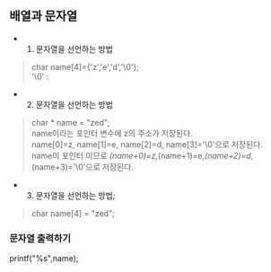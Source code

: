 ## 배열과 문자열
- 1. 문자열을 선언하는 방법
>
>char name[4]={'z','e','d','\0'}; <br>
>'\0' : 

- 2. 문자열을 선언하는 방법 <br>
>
>char * name = "zed";<br>
>name이라는 포인터 변수에 z의 주소가 저장된다.<br>
>name[0]=z, name[1]=e, name[2]=d, name[3]='\0'으로 저장된다.<br>
>name이 포인터 이므로 *(name+0)=z,*(name+1)=e,*(name+2)=d,*(name+3)='\0'으로 저장된다.<br>

- 3. 문자열을 선언하는 방법;<br>
>
> char name[4] = "zed";<br>
>

### 문자열 출력하기<br>
printf("%s",name);<br>
